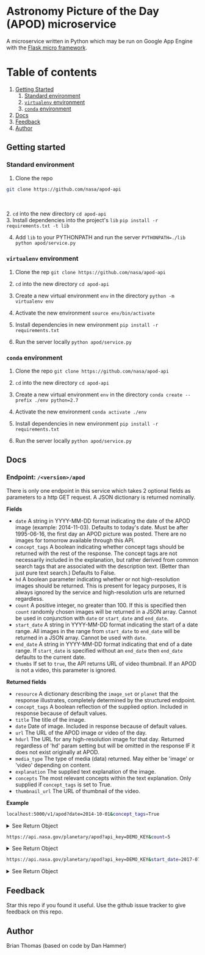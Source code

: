 # Astronomy Picture of the Day (APOD) microservice

A microservice written in Python which may be run on Google App 
Engine with the [Flask micro framework](http://flask.pocoo.org).

# Table of contents
1. [Getting Started](#getting_started)
    1. [Standard environment](#standard_env)
    2. [`virtualenv` environment](#virtualenv)
    3. [`conda` environment](#conda)
2. [Docs](#docs)
3. [Feedback](#feedback)
4. [Author](#author)


## Getting started <a name="getting_started"></a>

### Standard environment <a name="standard_env"></a>

1. Clone the repo
```bash
git clone https://github.com/nasa/apod-api
```
<br/><br/>
2. `cd` into the new directory
`cd apod-api`
<br/>
3. Install dependencies into the project's `lib`
`pip install -r requirements.txt -t lib`

4. Add `lib` to your PYTHONPATH and run the server
`PYTHONPATH=./lib python apod/service.py`

### `virtualenv` environment <a name="virtualenv"></a>

1. Clone the rep
`git clone https://github.com/nasa/apod-api`

2. `cd` into the new directory
`cd apod-api`

3. Create a new virtual environment `env` in the directory
`python -m virtualenv env`

4. Activate the new environment
`source env/bin/activate`

5. Install dependencies in new environment
`pip install -r requirements.txt`

6. Run the server locally
`python apod/service.py`

### `conda` environment <a name="conda"></a>

1. Clone the repo
`git clone https://github.com/nasa/apod-api`

2. `cd` into the new directory
`cd apod-api`

3. Create a new virtual environment `env` in the directory
`conda create --prefix ./env python=2.7`

4. Activate the new environment
`conda activate ./env`

5. Install dependencies in new environment
`pip install -r requirements.txt`

6. Run the server locally
`python apod/service.py`

## Docs <a name="docs"></a>

### Endpoint: `/<version>/apod`

There is only one endpoint in this service which takes 2 optional fields
as parameters to a http GET request. A JSON dictionary is returned nominally. 

**Fields**

- `date` A string in YYYY-MM-DD format indicating the date of the APOD image (example: 2014-11-03).  Defaults to today's date.  Must be after 1995-06-16, the first day an APOD picture was posted.  There are no images for tomorrow available through this API.
- `concept_tags` A boolean indicating whether concept tags should be returned with the rest of the response.  The concept tags are not necessarily included in the explanation, but rather derived from common search tags that are associated with the description text.  (Better than just pure text search.)  Defaults to False.
- `hd` A boolean parameter indicating whether or not high-resolution images should be returned. This is present for legacy purposes, it is always ignored by the service and high-resolution urls are returned regardless.
- `count` A positive integer, no greater than 100. If this is specified then `count` randomly chosen images will be returned in a JSON array. Cannot be used in conjunction with `date` or `start_date` and `end_date`.
- `start_date` A string in YYYY-MM-DD format indicating the start of a date range. All images in the range from `start_date` to `end_date` will be returned in a JSON array. Cannot be used with `date`.
- `end_date` A string in YYYY-MM-DD format indicating that end of a date range. If `start_date` is specified without an `end_date` then `end_date` defaults to the current date.
- `thumbs` If set to `true`, the API returns URL of video thumbnail. If an APOD is not a video, this parameter is ignored.

**Returned fields**

- `resource` A dictionary describing the `image_set` or `planet` that the response illustrates, completely determined by the structured endpoint.
- `concept_tags` A boolean reflection of the supplied option.  Included in response because of default values.
- `title` The title of the image.
- `date` Date of image. Included in response because of default values.
- `url` The URL of the APOD image or video of the day.
- `hdurl` The URL for any high-resolution image for that day. Returned regardless of 'hd' param setting but will be omitted in the response IF it does not exist originally at APOD.
- `media_type` The type of media (data) returned. May either be 'image' or 'video' depending on content.
- `explanation` The supplied text explanation of the image.
- `concepts` The most relevant concepts within the text explanation.  Only supplied if `concept_tags` is set to True.
- `thumbnail_url` The URL of thumbnail of the video. 

**Example**

```bash
localhost:5000/v1/apod?date=2014-10-01&concept_tags=True
```
<details><summary>See Return Object</summary>
<p>

```jsoniq
{
    resource: {
        image_set: "apod"
    },
    concept_tags: "True",
    date: "2013-10-01", 
    title: "Filaments of the Vela Supernova Remnant",
    url: "http://apod.nasa.gov/apod/image/1310/velafilaments_jadescope_960.jpg",
    explanation: "The explosion is over but the consequences continue. About eleven
    thousand years ago a star in the constellation of Vela could be seen to explode,
    creating a strange point of light briefly visible to humans living near the 
    beginning of recorded history. The outer layers of the star crashed into the 
    interstellar medium, driving a shock wave that is still visible today. A roughly 
    spherical, expanding shock wave is visible in X-rays. The above image captures some
    of that filamentary and gigantic shock in visible light. As gas flies away from the
    detonated star, it decays and reacts with the interstellar medium, producing light
    in many different colors and energy bands. Remaining at the center of the Vela
    Supernova Remnant is a pulsar, a star as dense as nuclear matter that rotates
    completely around more than ten times in a single second.",
    concepts: {
        0: "Astronomy",
        1: "Star",
        2: "Sun",
        3: "Milky Way",
        4: "Hubble Space Telescope",
        5: "Earth",
        6: "Nebula",
        7: "Interstellar medium"
    }
}
```

</p>
</details>


```bash
https://api.nasa.gov/planetary/apod?api_key=DEMO_KEY&count=5
```

<details><summary>See Return Object</summary>
<p>


```jsoniq
[
  {
    "copyright": "Panther Observatory", 
    "date": "2006-04-15", 
    "explanation": "In this stunning cosmic vista, galaxy M81 is on the left surrounded by blue spiral arms.  On the right marked by massive gas and dust clouds, is M82.  These two mammoth galaxies have been locked in gravitational combat for the past billion years.   The gravity from each galaxy dramatically affects the other during each hundred million-year pass.  Last go-round, M82's gravity likely raised density waves rippling around M81, resulting in the richness of M81's spiral arms.  But M81 left M82 with violent star forming regions and colliding gas clouds so energetic the galaxy glows in X-rays.  In a few billion years only one galaxy will remain.", 
    "hdurl": "https://apod.nasa.gov/apod/image/0604/M81_M82_schedler_c80.jpg", 
    "media_type": "image", 
    "service_version": "v1", 
    "title": "Galaxy Wars: M81 versus M82", 
    "url": "https://apod.nasa.gov/apod/image/0604/M81_M82_schedler_c25.jpg"
  }, 
  {
    "date": "2013-07-22", 
    "explanation": "You are here.  Everyone you've ever known is here. Every human who has ever lived -- is here. Pictured above is the Earth-Moon system as captured by the Cassini mission orbiting Saturn in the outer Solar System. Earth is the brighter and bluer of the two spots near the center, while the Moon is visible to its lower right. Images of Earth from Saturn were taken on Friday. Quickly released unprocessed images were released Saturday showing several streaks that are not stars but rather cosmic rays that struck the digital camera while it was taking the image.  The above processed image was released earlier today.  At nearly the same time, many humans on Earth were snapping their own pictures of Saturn.   Note: Today's APOD has been updated.", 
    "hdurl": "https://apod.nasa.gov/apod/image/1307/earthmoon2_cassini_946.jpg", 
    "media_type": "image", 
    "service_version": "v1", 
    "title": "Earth and Moon from Saturn", 
    "url": "https://apod.nasa.gov/apod/image/1307/earthmoon2_cassini_960.jpg"
  }, 
  {
    "copyright": "Joe Orman", 
    "date": "2000-04-06", 
    "explanation": "Rising before the Sun on February 2nd, astrophotographer Joe Orman anticipated this apparition of the bright morning star Venus near a lovely crescent Moon above a neighbor's house in suburban Phoenix, Arizona, USA. Fortunately, the alignment of bright planets and the Moon is one of the most inspiring sights in the night sky and one that is often easy to enjoy and share without any special equipment. Take tonight, for example. Those blessed with clear skies can simply step outside near sunset and view a young crescent Moon very near three bright planets in the west Jupiter, Mars, and Saturn. Jupiter will be the unmistakable brightest star near the Moon with a reddish Mars just to Jupiter's north and pale yellow Saturn directly above. Of course, these sky shows create an evocative picture but the planets and Moon just appear to be near each other -- they are actually only approximately lined up and lie in widely separated orbits. Unfortunately, next month's highly publicized alignment of planets on May 5th will be lost from view in the Sun's glare but such planetary alignments occur repeatedly and pose no danger to planet Earth.", 
    "hdurl": "https://apod.nasa.gov/apod/image/0004/vm_orman_big.jpg", 
    "media_type": "image", 
    "service_version": "v1", 
    "title": "Venus, Moon, and Neighbors", 
    "url": "https://apod.nasa.gov/apod/image/0004/vm_orman.jpg"
  }, 
  {
    "date": "2014-07-12", 
    "explanation": "A new star, likely the brightest supernova in recorded human history, lit up planet Earth's sky in the year 1006 AD. The expanding debris cloud from the stellar explosion, found in the southerly constellation of Lupus, still puts on a cosmic light show across the electromagnetic spectrum. In fact, this composite view includes X-ray data in blue from the Chandra Observatory, optical data in yellowish hues, and radio image data in red. Now known as the SN 1006 supernova remnant, the debris cloud appears to be about 60 light-years across and is understood to represent the remains of a white dwarf star. Part of a binary star system, the compact white dwarf gradually captured material from its companion star. The buildup in mass finally triggered a thermonuclear explosion that destroyed the dwarf star. Because the distance to the supernova remnant is about 7,000 light-years, that explosion actually happened 7,000 years before the light reached Earth in 1006. Shockwaves in the remnant accelerate particles to extreme energies and are thought to be a source of the mysterious cosmic rays.", 
    "hdurl": "https://apod.nasa.gov/apod/image/1407/sn1006c.jpg", 
    "media_type": "image", 
    "service_version": "v1", 
    "title": "SN 1006 Supernova Remnant", 
    "url": "https://apod.nasa.gov/apod/image/1407/sn1006c_c800.jpg"
  }, 
  {
    "date": "1997-01-21", 
    "explanation": "In Jules Verne's science fiction classic A Journey to the Center of the Earth, Professor Hardwigg and his fellow explorers encounter many strange and exciting wonders. What wonders lie at the center of our Galaxy? Astronomers now know of some of the bizarre objects which exist there, like vast dust clouds,\r bright young stars, swirling rings of gas, and possibly even a large black hole. Much of the Galactic center region is shielded from our view in visible light by the intervening dust and gas. But it can be explored using other forms of electromagnetic radiation, like radio, infrared, X-rays, and gamma rays. This beautiful high resolution image of the Galactic center region in infrared light was made by the SPIRIT III telescope onboard the Midcourse Space Experiment. The center itself appears as a bright spot near the middle of the roughly 1x3 degree field of view, the plane of the Galaxy is vertical, and the north galactic pole is towards the right. The picture is in false color - starlight appears blue while dust is greenish grey, tending to red in the cooler areas.", 
    "hdurl": "https://apod.nasa.gov/apod/image/9701/galcen_msx_big.gif", 
    "media_type": "image", 
    "service_version": "v1", 
    "title": "Journey to the Center of the Galaxy \r\nCredit:", 
    "url": "https://apod.nasa.gov/apod/image/9701/galcen_msx.jpg"
  }
]
```

</p>
</details>



```bash
https://api.nasa.gov/planetary/apod?api_key=DEMO_KEY&start_date=2017-07-08&end_date=2017-07-10 
```

<details><summary>See Return Object</summary>
<p>

```jsoniq
[
  {
    "copyright": "T. Rector", 
    "date": "2017-07-08", 
    "explanation": "Similar in size to large, bright spiral galaxies in our neighborhood, IC 342 is a mere 10 million light-years distant in the long-necked, northern constellation Camelopardalis. A sprawling island universe, IC 342 would otherwise be a prominent galaxy in our night sky, but it is hidden from clear view and only glimpsed through the veil of stars, gas and dust clouds along the plane of our own Milky Way galaxy. Even though IC 342's light is dimmed by intervening cosmic clouds, this sharp telescopic image traces the galaxy's own obscuring dust, blue star clusters, and glowing pink star forming regions along spiral arms that wind far from the galaxy's core. IC 342 may have undergone a recent burst of star formation activity and is close enough to have gravitationally influenced the evolution of the local group of galaxies and the Milky Way.", 
    "hdurl": "https://apod.nasa.gov/apod/image/1707/ic342_rector2048.jpg", 
    "media_type": "image", 
    "service_version": "v1", 
    "title": "Hidden Galaxy IC 342", 
    "url": "https://apod.nasa.gov/apod/image/1707/ic342_rector1024s.jpg"
  }, 
  {
    "date": "2017-07-09", 
    "explanation": "Can you find your favorite country or city?  Surprisingly, on this world-wide nightscape, city lights make this task quite possible.  Human-made lights highlight particularly developed or populated areas of the Earth's surface, including the seaboards of Europe, the eastern United States, and Japan.  Many large cities are located near rivers or oceans so that they can exchange goods cheaply by boat.  Particularly dark areas include the central parts of South America, Africa, Asia, and Australia.  The featured composite was created from images that were collected during cloud-free periods in April and October 2012 by the Suomi-NPP satellite, from a polar orbit about 824 kilometers above the surface, using its Visible Infrared Imaging Radiometer Suite (VIIRS).", 
    "hdurl": "https://apod.nasa.gov/apod/image/1707/EarthAtNight_SuomiNPP_3600.jpg", 
    "media_type": "image", 
    "service_version": "v1", 
    "title": "Earth at Night", 
    "url": "https://apod.nasa.gov/apod/image/1707/EarthAtNight_SuomiNPP_1080.jpg"
  }, 
  {
    "date": "2017-07-10", 
    "explanation": "What's happening around the center of this spiral galaxy? Seen in total, NGC 1512 appears to be a barred spiral galaxy -- a type of spiral that has a straight bar of stars across its center.  This bar crosses an outer ring, though, a ring not seen as it surrounds the pictured region. Featured in this Hubble Space Telescope image is an inner ring -- one that itself surrounds the nucleus of the spiral.  The two rings are connected not only by a bar of bright stars but by dark lanes of dust. Inside of this inner ring, dust continues to spiral right into the very center -- possibly the location of a large black hole. The rings are bright with newly formed stars which may have been triggered by the collision of NGC 1512 with its galactic neighbor, NGC 1510.", 
    "hdurl": "https://apod.nasa.gov/apod/image/1707/NGC1512_Schmidt_1342.jpg", 
    "media_type": "image", 
    "service_version": "v1", 
    "title": "Spiral Galaxy NGC 1512: The Nuclear Ring", 
    "url": "https://apod.nasa.gov/apod/image/1707/NGC1512_Schmidt_960.jpg"
  }
]
```


</p>
</details>


## Feedback <a name="feedback"></a>
Star this repo if you found it useful. Use the github issue tracker to give
feedback on this repo.

## Author <a name="author"></a>
Brian Thomas (based on code by Dan Hammer) 

